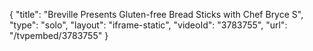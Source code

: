 {
    "title": "Breville Presents Gluten-free Bread Sticks with Chef Bryce S",
    "type": "solo",
    "layout": "iframe-static",
    "videoId": "3783755",
    "url": "\/tvpembed\/3783755"
}